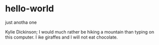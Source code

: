 # hello-world
just anotha one

Kylie Dickinson; I would much rather be hiking a mountain than typing on this computer. 
I ike giraffes and I will not eat chocolate.
